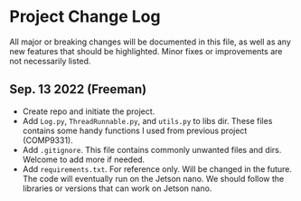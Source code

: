 # Project Change Log   
All major or breaking changes will be documented in this file, as well as any new features that should be highlighted. Minor fixes or improvements are not necessarily listed.

## Sep. 13 2022 (Freeman)
- Create repo and initiate the project.
- Add `Log.py`, `ThreadRunnable.py`, and `utils.py` to libs dir. 
These files contains some handy functions I used from previous project (COMP9331).
- Add `.gitignore`. This file contains commonly unwanted files and dirs. Welcome to add more if needed.
- Add `requirements.txt`. For reference only. Will be changed in the future. 
The code will eventually run on the Jetson nano. 
We should follow the libraries or versions that can work on Jetson nano.